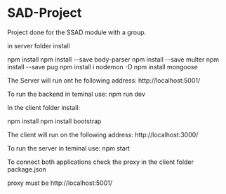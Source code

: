 # SAD-Project
Project done for the SSAD module with a group.

in server folder install

npm install
npm install --save body-parser
npm install --save multer
npm install --save pug
npm install i nodemon -D
npm install mongoose


The Server will run ont he following address: http://localhost:5001/

To run the backend in teminal use: npm run dev


In the client folder install:

npm install
npm install bootstrap

The client will run on the following address: http://localhost:3000/

To run the server in teminal use: npm start

To connect both applications check the proxy in the client folder package.json

proxy must be http://localhost:5001/

